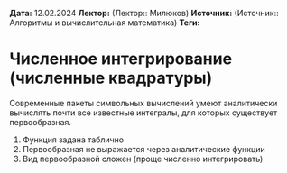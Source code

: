 **Дата:** 12.02.2024
**Лектор:** (Лектор:: Милюков)
**Источник:** (Источник:: Алгоритмы и вычислительная математика)
**Теги:** 

# Численное интегрирование (численные квадратуры)

Современные пакеты символьных вычислений умеют аналитически вычислять почти все известные интегралы, для которых существует первообразная.

1) Функция задана таблично
2) Первообразная не выражается через аналитические функции
3) Вид первообразной сложен (проще численно интегрировать)

